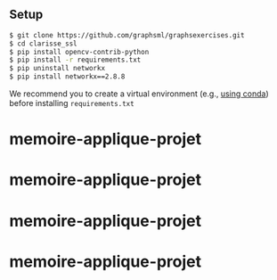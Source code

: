 Setup
-----

```bash
$ git clone https://github.com/graphsml/graphsexercises.git
$ cd clarisse_ssl
$ pip install opencv-contrib-python
$ pip install -r requirements.txt
$ pip uninstall networkx
$ pip install networkx==2.8.8
```

We recommend you to create a virtual environment (e.g., [using conda](https://docs.conda.io/projects/conda/en/latest/user-guide/tasks/manage-environments.html#creating-an-environment-with-commands))
before installing `requirements.txt`
# memoire-applique-projet
# memoire-applique-projet
# memoire-applique-projet
# memoire-applique-projet
